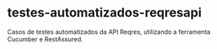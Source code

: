 # testes-automatizados-reqresapi
Casos de testes automatizados da API Reqres, utilizando a ferramenta Cucumber e RestAssured.

